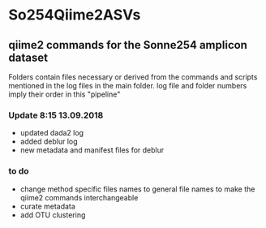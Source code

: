 # So254Qiime2ASVs
## qiime2 commands for the Sonne254 amplicon dataset

Folders contain files necessary or derived from the commands and scripts mentioned in the log files in the main folder.
log file and folder numbers imply their order in this "pipeline"

### Update 8:15 13.09.2018
- updated dada2 log
- added deblur log
- new metadata and manifest files for deblur

### to do
- change method specific files names to general file names to make the qiime2 commands interchangeable
- curate metadata
- add OTU clustering
